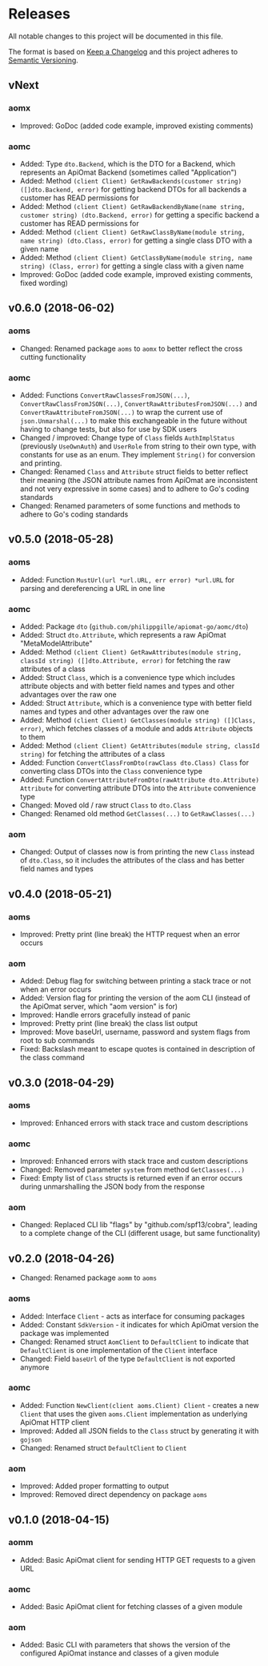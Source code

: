 Releases
========

All notable changes to this project will be documented in this file.

The format is based on [Keep a Changelog](http://keepachangelog.com/en/1.0.0/) and this project adheres to [Semantic Versioning](http://semver.org/spec/v2.0.0.html).

vNext
-----

### aomx

- Improved: GoDoc (added code example, improved existing comments)

### aomc

- Added: Type `dto.Backend`, which is the DTO for a Backend, which represents an ApiOmat Backend (sometimes called "Application")
- Added: Method `(client Client) GetRawBackends(customer string) ([]dto.Backend, error)` for getting backend DTOs for all backends a customer has READ permissions for
- Added: Method `(client Client) GetRawBackendByName(name string, customer string) (dto.Backend, error)` for getting a specific backend a customer has READ permissions for
- Added: Method `(client Client) GetRawClassByName(module string, name string) (dto.Class, error)` for getting a single class DTO with a given name
- Added: Method `(client Client) GetClassByName(module string, name string) (Class, error)` for getting a single class with a given name
- Improved: GoDoc (added code example, improved existing comments, fixed wording)

v0.6.0 (2018-06-02)
-------------------

### aoms

- Changed: Renamed package `aoms` to `aomx` to better reflect the cross cutting functionality

### aomc

- Added: Functions `ConvertRawClassesFromJSON(...)`, `ConvertRawClassFromJSON(...)`, `ConvertRawAttributesFromJSON(...)` and `ConvertRawAttributeFromJSON(...)` to wrap the current use of `json.Unmarshal(...)` to make this exchangeable in the future without having to change tests, but also for use by SDK users
- Changed / improved: Change type of `Class` fields `AuthImplStatus` (previously `UseOwnAuth`) and `UserRole` from string to their own type, with constants for use as an enum. They implement `String()` for conversion and printing.
- Changed: Renamed `Class` and `Attribute` struct fields to better reflect their meaning (the JSON attribute names from ApiOmat are inconsistent and not very expressive in some cases) and to adhere to Go's coding standards
- Changed: Renamed parameters of some functions and methods to adhere to Go's coding standards

v0.5.0 (2018-05-28)
-------------------

### aoms

- Added: Function `MustUrl(url *url.URL, err error) *url.URL` for parsing and dereferencing a URL in one line

### aomc

- Added: Package `dto` (`github.com/philippgille/apiomat-go/aomc/dto`)
- Added: Struct `dto.Attribute`, which represents a raw ApiOmat "MetaModelAttribute"
- Added: Method `(client Client) GetRawAttributes(module string, classId string) ([]dto.Attribute, error)` for fetching the raw attributes of a class
- Added: Struct `Class`, which is a convenience type which includes attribute objects and with better field names and types and other advantages over the raw one
- Added: Struct `Attribute`, which is a convenience type with better field names and types and other advantages over the raw one
- Added: Method `(client Client) GetClasses(module string) ([]Class, error)`, which fetches classes of a module and adds `Attribute` objects to them
- Added: Method `(client Client) GetAttributes(module string, classId string)` for fetching the attributes of a class
- Added: Function `ConvertClassFromDto(rawClass dto.Class) Class` for converting class DTOs into the `Class` convenience type
- Added: Function `ConvertAttributeFromDto(rawAttribute dto.Attribute) Attribute` for converting attribute DTOs into the `Attribute` convenience type
- Changed: Moved old / raw struct `Class` to `dto.Class`
- Changed: Renamed old method `GetClasses(...)` to `GetRawClasses(...)`

### aom

- Changed: Output of classes now is from printing the new `Class` instead of `dto.Class`, so it includes the attributes of the class and has better field names and types

v0.4.0 (2018-05-21)
-------------------

### aoms

- Improved: Pretty print (line break) the HTTP request when an error occurs

### aom

- Added: Debug flag for switching between printing a stack trace or not when an error occurs
- Added: Version flag for printing the version of the aom CLI (instead of the ApiOmat server, which "aom version" is for)
- Improved: Handle errors gracefully instead of panic
- Improved: Pretty print (line break) the class list output
- Improved: Move baseUrl, username, password and system flags from root to sub commands
- Fixed: Backslash meant to escape quotes is contained in description of the class command

v0.3.0 (2018-04-29)
-------------------

### aoms

- Improved: Enhanced errors with stack trace and custom descriptions

### aomc

- Improved: Enhanced errors with stack trace and custom descriptions
- Changed: Removed parameter `system` from method `GetClasses(...)`
- Fixed: Empty list of `Class` structs is returned even if an error occurs during unmarshalling the JSON body from the response

### aom

- Changed: Replaced CLI lib "flags" by "github.com/spf13/cobra", leading to a complete change of the CLI (different usage, but same functionality)

v0.2.0 (2018-04-26)
-------------------

- Changed: Renamed package `aomm` to `aoms`

### aoms

- Added: Interface `Client` - acts as interface for consuming packages
- Added: Constant `SdkVersion` - it indicates for which ApiOmat version the package was implemented
- Changed: Renamed struct `AomClient` to `DefaultClient` to indicate that `DefaultClient` is one implementation of the `Client` interface
- Changed: Field `baseUrl` of the type `DefaultClient` is not exported anymore

### aomc

- Added: Function `NewClient(client aoms.Client) Client` - creates a new `Client` that uses the given `aoms.Client` implementation as underlying ApiOmat HTTP client
- Improved: Added all JSON fields to the `Class` struct by generating it with `gojson`
- Changed: Renamed struct `DefaultClient` to `Client`

### aom

- Improved: Added proper formatting to output
- Improved: Removed direct dependency on package `aoms`

v0.1.0 (2018-04-15)
-------------------

### aomm

- Added: Basic ApiOmat client for sending HTTP GET requests to a given URL

### aomc

- Added: Basic ApiOmat client for fetching classes of a given module

### aom

- Added: Basic CLI with parameters that shows the version of the configured ApiOmat instance and classes of a given module

